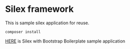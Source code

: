 # Silex framework

This is sample silex application for reuse.

```
composer install
```

[HERE](https://github.com/r0lakas/silex-framework/tree/feature/bootstrap_boilerplate) is Silex with Bootstrap Boilerplate sample application
